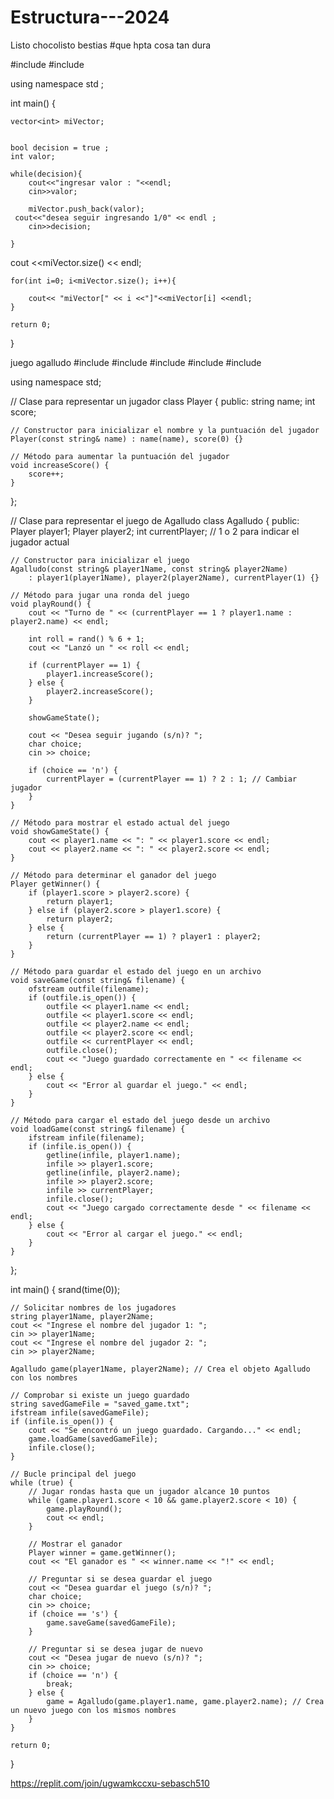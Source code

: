 # Estructura---2024

Listo
chocolisto
bestias
#que hpta cosa tan dura


#include <iostream>
#include <vector>

using namespace std ;


int main()
{
   
    vector<int> miVector;
    
    
    bool decision = true ;
    int valor;
    
    while(decision){
        cout<<"ingresar valor : "<<endl;
        cin>>valor;
        
        miVector.push_back(valor);
     cout<<"desea seguir ingresando 1/0" << endl ;
        cin>>decision;
       
    }
cout <<miVector.size() << endl;
    
    
    for(int i=0; i<miVector.size(); i++){
        
        cout<< "miVector[" << i <<"]"<<miVector[i] <<endl;
    }

    return 0;
}



juego agalludo
#include <iostream>
#include <ctime>
#include <cstdlib>
#include <fstream>
#include <string>

using namespace std;

// Clase para representar un jugador
class Player {
public:
    string name;
    int score;

    // Constructor para inicializar el nombre y la puntuación del jugador
    Player(const string& name) : name(name), score(0) {}

    // Método para aumentar la puntuación del jugador
    void increaseScore() {
        score++;
    }
};

// Clase para representar el juego de Agalludo
class Agalludo {
public:
    Player player1;
    Player player2;
    int currentPlayer; // 1 o 2 para indicar el jugador actual

    // Constructor para inicializar el juego
    Agalludo(const string& player1Name, const string& player2Name) 
        : player1(player1Name), player2(player2Name), currentPlayer(1) {}

    // Método para jugar una ronda del juego
    void playRound() {
        cout << "Turno de " << (currentPlayer == 1 ? player1.name : player2.name) << endl;

        int roll = rand() % 6 + 1;
        cout << "Lanzó un " << roll << endl;

        if (currentPlayer == 1) {
            player1.increaseScore();
        } else {
            player2.increaseScore();
        }

        showGameState();

        cout << "Desea seguir jugando (s/n)? ";
        char choice;
        cin >> choice;

        if (choice == 'n') {
            currentPlayer = (currentPlayer == 1) ? 2 : 1; // Cambiar jugador
        }
    }

    // Método para mostrar el estado actual del juego
    void showGameState() {
        cout << player1.name << ": " << player1.score << endl;
        cout << player2.name << ": " << player2.score << endl;
    }

    // Método para determinar el ganador del juego
    Player getWinner() {
        if (player1.score > player2.score) {
            return player1;
        } else if (player2.score > player1.score) {
            return player2;
        } else {
            return (currentPlayer == 1) ? player1 : player2;
        }
    }

    // Método para guardar el estado del juego en un archivo
    void saveGame(const string& filename) {
        ofstream outfile(filename);
        if (outfile.is_open()) {
            outfile << player1.name << endl;
            outfile << player1.score << endl;
            outfile << player2.name << endl;
            outfile << player2.score << endl;
            outfile << currentPlayer << endl;
            outfile.close();
            cout << "Juego guardado correctamente en " << filename << endl;
        } else {
            cout << "Error al guardar el juego." << endl;
        }
    }

    // Método para cargar el estado del juego desde un archivo
    void loadGame(const string& filename) {
        ifstream infile(filename);
        if (infile.is_open()) {
            getline(infile, player1.name);
            infile >> player1.score;
            getline(infile, player2.name);
            infile >> player2.score;
            infile >> currentPlayer;
            infile.close();
            cout << "Juego cargado correctamente desde " << filename << endl;
        } else {
            cout << "Error al cargar el juego." << endl;
        }
    }
};

int main() {
    srand(time(0));

    // Solicitar nombres de los jugadores
    string player1Name, player2Name;
    cout << "Ingrese el nombre del jugador 1: ";
    cin >> player1Name;
    cout << "Ingrese el nombre del jugador 2: ";
    cin >> player2Name;

    Agalludo game(player1Name, player2Name); // Crea el objeto Agalludo con los nombres

    // Comprobar si existe un juego guardado
    string savedGameFile = "saved_game.txt";
    ifstream infile(savedGameFile);
    if (infile.is_open()) {
        cout << "Se encontró un juego guardado. Cargando..." << endl;
        game.loadGame(savedGameFile);
        infile.close();
    } 

    // Bucle principal del juego
    while (true) {
        // Jugar rondas hasta que un jugador alcance 10 puntos
        while (game.player1.score < 10 && game.player2.score < 10) {
            game.playRound();
            cout << endl;
        }

        // Mostrar el ganador
        Player winner = game.getWinner();
        cout << "El ganador es " << winner.name << "!" << endl;

        // Preguntar si se desea guardar el juego
        cout << "Desea guardar el juego (s/n)? ";
        char choice;
        cin >> choice;
        if (choice == 's') {
            game.saveGame(savedGameFile);
        }

        // Preguntar si se desea jugar de nuevo
        cout << "Desea jugar de nuevo (s/n)? ";
        cin >> choice;
        if (choice == 'n') {
            break;
        } else {
            game = Agalludo(game.player1.name, game.player2.name); // Crea un nuevo juego con los mismos nombres
        }
    }

    return 0;
}




https://replit.com/join/ugwamkccxu-sebasch510

